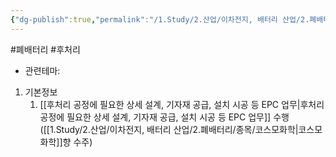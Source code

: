 ```yaml
---
{"dg-publish":true,"permalink":"/1.Study/2.산업/이차전지, 배터리 산업/2.폐배터리/종목/디와이피엔에프/","created":"2024-11-20T21:02:27.618+09:00","updated":"2025-06-03T20:07:21.354+09:00"}
---
```


#폐배터리 #후처리 


- 관련테마: 


1. 기본정보
	1. [[후처리 공정에 필요한 상세 설계, 기자재 공급, 설치 시공 등 EPC 업무\|후처리 공정에 필요한 상세 설계, 기자재 공급, 설치 시공 등 EPC 업무]] 수행([[1.Study/2.산업/이차전지, 배터리 산업/2.폐배터리/종목/코스모화학\|코스모화학]]향 수주)
